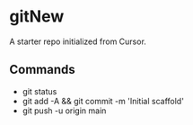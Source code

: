 # gitNew

A starter repo initialized from Cursor.

## Commands
- git status
- git add -A && git commit -m 'Initial scaffold'
- git push -u origin main
